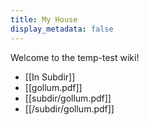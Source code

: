 ```yaml
---
title: My House
display_metadata: false
---
```


Welcome to the temp-test wiki!

* [[In Subdir]]
* [[gollum.pdf]]
* [[subdir/gollum.pdf]]
* [[/subdir/gollum.pdf]]

